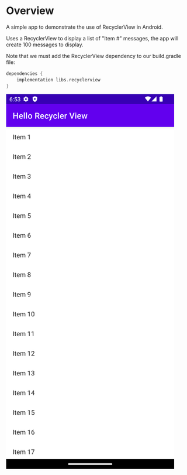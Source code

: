 # Overview

A simple app to demonstrate the use of RecyclerView in Android.

Uses a RecyclerView to display a list of "Item #" messages, the app will create 100 messages
to display.

Note that we must add the RecyclerView dependency to our build.gradle file:

```groovy
dependencies {
    implementation libs.recyclerview
}
```

![Recycler View](../../images/using_recycler_view/recycler_view.png)
